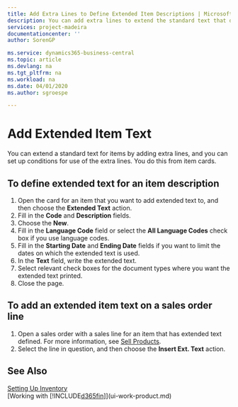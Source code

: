 ```yaml
---
title: Add Extra Lines to Define Extended Item Descriptions | Microsoft Docs
description: You can add extra lines to extend the standard text that describes an item.
services: project-madeira
documentationcenter: ''
author: SorenGP

ms.service: dynamics365-business-central
ms.topic: article
ms.devlang: na
ms.tgt_pltfrm: na
ms.workload: na
ms.date: 04/01/2020
ms.author: sgroespe

---
```

# Add Extended Item Text
You can extend a standard text for items by adding extra lines, and you can set up conditions for use of the extra lines. You do this from item cards.

## To define extended text for an item description
1. Open the card for an item that you want to add extended text to, and then choose the **Extended Text** action.
2. Fill in the **Code** and **Description** fields.
3. Choose the **New**.
4. Fill in the **Language Code** field or select the **All Language Codes** check box if you use language codes.
5. Fill in the **Starting Date** and **Ending Date** fields if you want to limit the dates on which the extended text is used.
6. In the **Text** field, write the extended text.
7. Select relevant check boxes for the document types where you want the extended text printed.
8. Close the page.

## To add an extended item text on a sales order line
1. Open a sales order with a sales line for an item that has extended text defined. For more information, see [Sell Products](sales-how-sell-products.md).
2. Select the line in question, and then choose the **Insert Ext. Text** action.

## See Also
[Setting Up Inventory](inventory-setup-inventory.md)  
[Working with [!INCLUDE[d365fin](includes/d365fin_md.md)]](ui-work-product.md)
